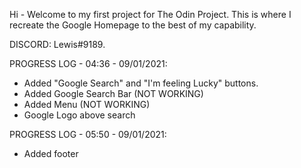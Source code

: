 Hi - Welcome to my first project for The Odin Project. This is where I recreate the Google Homepage to the best of my capability. 

DISCORD: Lewis#9189.

PROGRESS LOG - 04:36 - 09/01/2021:
- Added "Google Search" and "I'm feeling Lucky" buttons.
- Added Google Search Bar (NOT WORKING)
- Added Menu (NOT WORKING)
- Google Logo above search

PROGRESS LOG - 05:50 - 09/01/2021:
- Added footer
